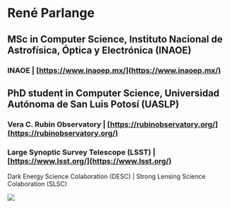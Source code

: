 # René Parlange

## MSc in Computer Science, Instituto Nacional de Astrofísica, Óptica y Electrónica (INAOE)
### INAOE | [https://www.inaoep.mx/](https://www.inaoep.mx/)

## PhD student in Computer Science, Universidad Autónoma de San Luis Potosí (UASLP)

### Vera C. Rubin Observatory | [https://rubinobservatory.org/](https://rubinobservatory.org/)

### Large Synoptic Survey Telescope (LSST) | [https://www.lsst.org/](https://www.lsst.org/)

Dark Energy Science Colaboration (DESC) | Strong Lensing Science Colaboration (SLSC)


<img src="https://github-readme-stats.vercel.app/api?username=parlange&show_icons=true"/>
